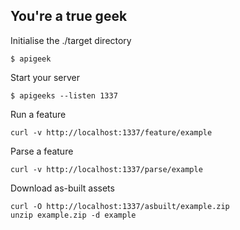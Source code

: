 You're a true geek
------------------

Initialise the ./target directory

	$ apigeek

Start your server

	$ apigeeks --listen 1337

Run a feature
	
	curl -v http://localhost:1337/feature/example


Parse a feature
	
	curl -v http://localhost:1337/parse/example

Download as-built assets
	
	curl -O http://localhost:1337/asbuilt/example.zip
	unzip example.zip -d example
	

